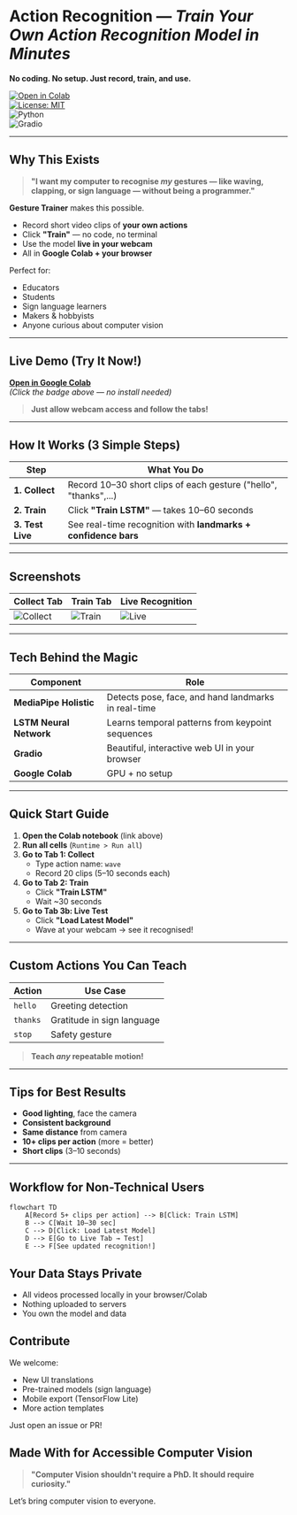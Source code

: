 # **Action Recognition** — *Train Your Own Action Recognition Model in Minutes*  

**No coding. No setup. Just record, train, and use.**  

[![Open in Colab](https://colab.research.google.com/assets/colab-badge.svg)](https://colab.research.google.com/drive/1oUZ8oPbDD37RU9o6sNpXI27t2_rHDFof)  
[![License: MIT](https://img.shields.io/badge/License-MIT-yellow.svg)](https://opensource.org/licenses/MIT)  
![Python](https://img.shields.io/badge/python-3.9%2B-blue)  
![Gradio](https://img.shields.io/badge/Gradio-Interactive-orange)

---

## **Why This Exists**

> **"I want my computer to recognise *my* gestures — like waving, clapping, or sign language — without being a programmer."**

**Gesture Trainer** makes this possible.

- Record short video clips of **your own actions**  
- Click **"Train"** — no code, no terminal  
- Use the model **live in your webcam**  
- All in **Google Colab + your browser**

Perfect for:  
- Educators  
- Students  
- Sign language learners  
- Makers & hobbyists  
- Anyone curious about computer vision

---

## **Live Demo (Try It Now!)**

[**Open in Google Colab**](https://colab.research.google.com/drive/1oUZ8oPbDD37RU9o6sNpXI27t2_rHDFof)  
*(Click the badge above — no install needed)*

> **Just allow webcam access and follow the tabs!**

---

## **How It Works (3 Simple Steps)**

| Step | What You Do |
|------|-------------|
| **1. Collect** | Record 10–30 short clips of each gesture ("hello", "thanks",...) |
| **2. Train** | Click **"Train LSTM"** — takes 10–60 seconds |
| **3. Test Live** | See real-time recognition with **landmarks + confidence bars** |

---

## **Screenshots**

| Collect Tab | Train Tab | Live Recognition |
|------------|-----------|------------------|
| ![Collect](screenshots/collect.png) | ![Train](screenshots/train.png) | ![Live](screenshots/live.gif) |

---

## **Tech Behind the Magic**

| Component | Role |
|---------|------|
| **MediaPipe Holistic** | Detects pose, face, and hand landmarks in real-time |
| **LSTM Neural Network** | Learns temporal patterns from keypoint sequences |
| **Gradio** | Beautiful, interactive web UI in your browser |
| **Google Colab** | GPU + no setup |


---

## **Quick Start Guide**

1. **Open the Colab notebook** (link above)
2. **Run all cells** (`Runtime > Run all`)
3. **Go to Tab 1: Collect**
   - Type action name: `wave`
   - Record 20 clips (5–10 seconds each)
4. **Go to Tab 2: Train**
   - Click **"Train LSTM"**
   - Wait ~30 seconds
5. **Go to Tab 3b: Live Test**
   - Click **"Load Latest Model"**
   - Wave at your webcam → see it recognised!

---

## **Custom Actions You Can Teach**

| Action | Use Case |
|-------|----------|
| `hello` | Greeting detection |
| `thanks` | Gratitude in sign language |
| `stop` | Safety gesture |

> **Teach *any* repeatable motion!**

---

## **Tips for Best Results**

- **Good lighting**, face the camera
- **Consistent background**
- **Same distance** from camera
- **10+ clips per action** (more = better)
- **Short clips** (3–10 seconds)

---

## **Workflow for Non-Technical Users**
```mermaid
flowchart TD
    A[Record 5+ clips per action] --> B[Click: Train LSTM]
    B --> C[Wait 10–30 sec]
    C --> D[Click: Load Latest Model]
    D --> E[Go to Live Tab → Test]
    E --> F[See updated recognition!]
```

## **Your Data Stays Private**

- All videos processed locally in your browser/Colab
- Nothing uploaded to servers
- You own the model and data

## **Contribute**
We welcome:

- New UI translations
- Pre-trained models (sign language)
- Mobile export (TensorFlow Lite)
- More action templates

Just open an issue or PR!

## **Made With for Accessible Computer Vision**

> **"Computer Vision shouldn't require a PhD. It should require curiosity."**

Let’s bring computer vision to everyone.


